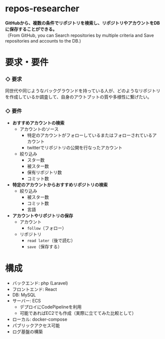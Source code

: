 # repos-researcher
**GitHubから、複数の条件でリポジトリを検索し、リポジトリやアカウントをDBに保存することができる。**<br>
（From GitHub, you can Search repositories by multiple criteria and Save repositories and accounts to the DB.)

# 要求・要件
### **◇ 要求**
同世代や同じようなバックグラウンドを持っている人が、どのようなリポジトリを作成しているか調査して、自身のアウトプットの質や多様性に繋げたい。

### **◇ 要件**
* **おすすめアカウントの検索**
    * アカウントのソース
        * 特定のアカウントがフォローしているまたはフォローされているアカウント
        * twitterでリポジトリの公開を行なったアカウント
    * 絞り込み
        * スター数
        * 被スター数
        * 保有リポジトリ数
        * コミット数
* **特定のアカウントからおすすめリポジトリの検索**
    * 絞り込み
        * 被スター数
        * コミット数
        * 言語
* **アカウントやリポジトリの保存**
    * アカウント
        * `follow`（フォロー）
    * リポジトリ
        * `read later`（後で読む）
        * `save`（保存する）

# 構成
* バックエンド: php (Laravel)
* フロントエンド: React
* DB: MySQL
* サーバー: ECS
    * デプロイにCodePipelineを利用
    * 可能であればEC2でも作成（実際に立ててみた比較として）
* ローカル: docker-compose
* パブリックアクセス可能
* ログ基盤の構築
